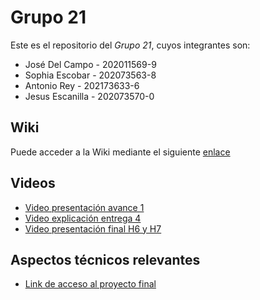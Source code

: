 # Grupo 21

Este es el repositorio del *Grupo 21*, cuyos integrantes son:

* José Del Campo - 202011569-9
* Sophia Escobar - 202073563-8
* Antonio Rey - 202173633-6
* Jesus Escanilla - 202073570-0

## Wiki

Puede acceder a la Wiki mediante el siguiente [enlace](https://github.com/ELGRANJ2014/INF225P201G21/wiki)

## Videos

* [Video presentación avance 1](https://youtu.be/BfPV3qg5CJ0)
* [Video explicación entrega 4](https://youtu.be/Iz90Fn5expw)
* [Video presentación final H6 y H7](https://youtu.be/XOPSyKyjeQM)

## Aspectos técnicos relevantes

* [Link de acceso al proyecto final](https://drive.google.com/file/d/1kL2frnBqTy-c1BkpePZZ8rKZY-3NtaG4/view?usp=sharing)
